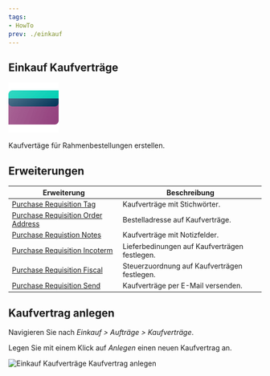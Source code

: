 ```yaml
---
tags:
- HowTo
prev: ./einkauf
---
```

## Einkauf Kaufverträge
![icons_odoo_purchase](assets/icons_odoo_purchase.png)

Kaufvertäge für Rahmenbestellungen erstellen.

## Erweiterungen

| Erweiterung                                                                       | Beschreibung                                  |
| --------------------------------------------------------------------------------- | --------------------------------------------- |
| [Purchase Requisition Tag](Purchase%20Requisition%20Tag.md)                       | Kaufverträge mit Stichwörter.                 |
| [Purchase Requisition Order Address](Purchase%20Requisition%20Order%20Address.md) | Bestelladresse auf Kaufverträge.              |
| [Purchase Requistion Notes](Purchase%20Requistion%20Notes.md)                     | Kaufverträge mit Notizfelder.                 |
| [Purchase Requisition Incoterm](Purchase%20Requisition%20Incoterm.md)             | Lieferbedinungen auf Kaufverträgen festlegen. |
| [Purchase Requisition Fiscal](Purchase%20Requisition%20Fiscal.md)                 | Steuerzuordnung auf Kaufverträgen festlegen.  |
| [Purchase Requisition Send](Purchase%20Requisition%20Send.md)                     | Kaufverträge per E-Mail versenden.                                              |

## Kaufvertrag anlegen

Navigieren Sie nach *Einkauf > Aufträge > Kaufverträge*.

Legen Sie mit einem Klick auf *Anlegen* einen neuen Kaufvertrag an.

![Einkauf Kaufverträge Kaufvertrag anlegen](assets/Einkauf%20Kaufverträge%20Kaufvertrag%20anlegen.png)
